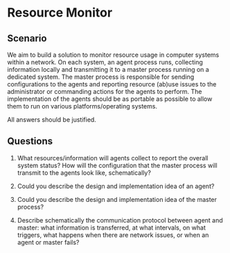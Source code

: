 # Resource Monitor

## Scenario

We aim to build a solution to monitor resource usage in computer systems within a network.
On each system, an agent process runs, collecting information locally and transmitting it to a master process running on a dedicated system.
The master process is responsible for sending configurations to the agents and reporting resource (ab)use issues to the administrator or commanding actions for the agents to perform.
The implementation of the agents should be as portable as possible to allow them to run on various platforms/operating systems.

All answers should be justified.

## Questions

1. What resources/information will agents collect to report the overall system status?
How will the configuration that the master process will transmit to the agents look like, schematically?

1. Could you describe the design and implementation idea of an agent?

1. Could you describe the design and implementation idea of the master process?

1. Describe schematically the communication protocol between agent and master: what information is transferred, at what intervals, on what triggers, what happens when there are network issues, or when an agent or master fails?

